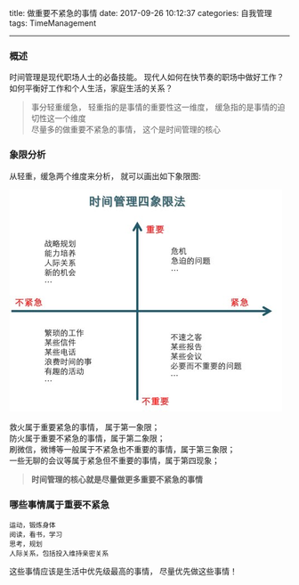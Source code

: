 title: 做重要不紧急的事情
date: 2017-09-26 10:12:37
categories: 自我管理
tags: TimeManagement

---

### 概述 
时间管理是现代职场人士的必备技能。 现代人如何在快节奏的职场中做好工作？   如何平衡好工作和个人生活，家庭生活的关系？

> 事分轻重缓急， 轻重指的是事情的重要性这一维度，  缓急指的是事情的迫切性这一个维度  
> 尽量多的做重要不紧急的事情，  这个是时间管理的核心


### 象限分析
从轻重，缓急两个维度来分析， 就可以画出如下象限图:


![时间管理四象限](https://raw.githubusercontent.com/QiJunHu/TinySTL/master/src/blog062601.jpg)



救火属于重要紧急的事情，  属于第一象限；  
防火属于重要不紧急的事情，属于第二象限；  
刷微信，微博等一般属于不紧急也不重要的事情，属于第三象限；  
一些无聊的会议等属于紧急但不重要的事情，属于第四现象；


>**时间管理的核心就是尽量做更多重要不紧急的事情**





### 哪些事情属于重要不紧急

    运动，锻炼身体   
    阅读，看书，学习  
    思考，规划  
    人际关系，包括投入维持亲密关系


这些事情应该是生活中优先级最高的事情， 尽量优先做这些事情！